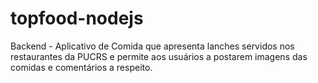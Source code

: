 # topfood-nodejs
Backend - Aplicativo de Comida que apresenta lanches servidos nos restaurantes da PUCRS e permite aos usuários a postarem imagens das comidas e comentários a respeito.
